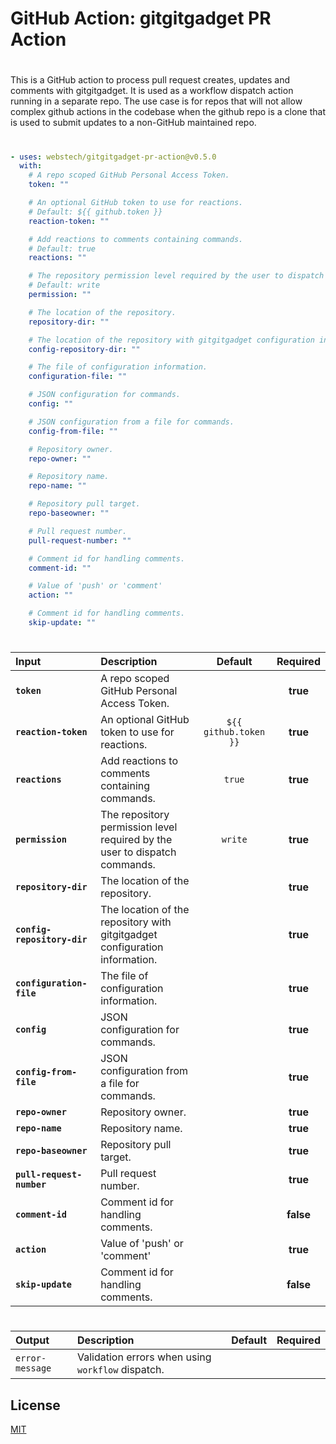 # <!-- start title -->

# GitHub Action: gitgitgadget PR Action

<!-- end title -->

# <!-- start description -->

This is a GitHub action to process pull request creates, updates and comments with gitgitgadget. It is used as a workflow dispatch action running in a separate repo. The use case is for repos that will not allow complex github actions in the codebase when the github repo is a clone that is used to submit updates to a non-GitHub maintained repo.

<!-- end description -->

# <!-- start usage -->

```yaml
- uses: webstech/gitgitgadget-pr-action@v0.5.0
  with:
    # A repo scoped GitHub Personal Access Token.
    token: ""

    # An optional GitHub token to use for reactions.
    # Default: ${{ github.token }}
    reaction-token: ""

    # Add reactions to comments containing commands.
    # Default: true
    reactions: ""

    # The repository permission level required by the user to dispatch commands.
    # Default: write
    permission: ""

    # The location of the repository.
    repository-dir: ""

    # The location of the repository with gitgitgadget configuration information.
    config-repository-dir: ""

    # The file of configuration information.
    configuration-file: ""

    # JSON configuration for commands.
    config: ""

    # JSON configuration from a file for commands.
    config-from-file: ""

    # Repository owner.
    repo-owner: ""

    # Repository name.
    repo-name: ""

    # Repository pull target.
    repo-baseowner: ""

    # Pull request number.
    pull-request-number: ""

    # Comment id for handling comments.
    comment-id: ""

    # Value of 'push' or 'comment'
    action: ""

    # Comment id for handling comments.
    skip-update: ""
```

<!-- end usage -->

# <!-- start inputs -->

| **Input**                   | **Description**                                                             |      **Default**      | **Required** |
| :-------------------------- | :-------------------------------------------------------------------------- | :-------------------: | :----------: |
| **`token`**                 | A repo scoped GitHub Personal Access Token.                                 |                       |   **true**   |
| **`reaction-token`**        | An optional GitHub token to use for reactions.                              | `${{ github.token }}` |   **true**   |
| **`reactions`**             | Add reactions to comments containing commands.                              |        `true`         |   **true**   |
| **`permission`**            | The repository permission level required by the user to dispatch commands.  |        `write`        |   **true**   |
| **`repository-dir`**        | The location of the repository.                                             |                       |   **true**   |
| **`config-repository-dir`** | The location of the repository with gitgitgadget configuration information. |                       |   **true**   |
| **`configuration-file`**    | The file of configuration information.                                      |                       |   **true**   |
| **`config`**                | JSON configuration for commands.                                            |                       |   **true**   |
| **`config-from-file`**      | JSON configuration from a file for commands.                                |                       |   **true**   |
| **`repo-owner`**            | Repository owner.                                                           |                       |   **true**   |
| **`repo-name`**             | Repository name.                                                            |                       |   **true**   |
| **`repo-baseowner`**        | Repository pull target.                                                     |                       |   **true**   |
| **`pull-request-number`**   | Pull request number.                                                        |                       |   **true**   |
| **`comment-id`**            | Comment id for handling comments.                                           |                       |  **false**   |
| **`action`**                | Value of 'push' or 'comment'                                                |                       |   **true**   |
| **`skip-update`**           | Comment id for handling comments.                                           |                       |  **false**   |

<!-- end inputs -->

# <!-- start outputs -->

| **Output**      | **Description**                                   | **Default** | **Required** |
| :-------------- | :------------------------------------------------ | ----------- | ------------ |
| `error-message` | Validation errors when using `workflow` dispatch. |             |              |

<!-- end outputs -->

## License

[MIT](LICENSE)
